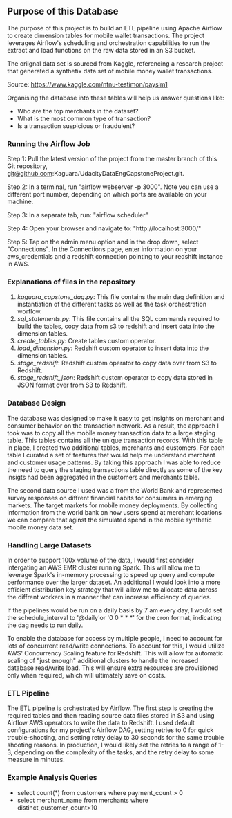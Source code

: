 ## Purpose of this Database
The purpose of this project is to build an ETL pipeline using Apache Airflow to create dimension tables for mobile wallet transactions. The project leverages Airflow's scheduling and orchestration capabilities to run the extract and load functions on the raw data stored in an S3 bucket.

The oriignal data set is sourced from Kaggle, referencing a research project that generated a synthetix data set of mobile money wallet transactions. 

Source: https://www.kaggle.com/ntnu-testimon/paysim1

Organising the database into these tables will help us answer questions like:
- Who are the top merchants in the dataset?
- What is the most common type of transaction?
- Is a transaction suspicious or fraudulent?

### Running the Airflow Job
Step 1: Pull the latest version of the project from the master branch of this Git repository, git@github.com:Kaguara/UdacityDataEngCapstoneProject.git.

Step 2: In a terminal, run "airflow webserver -p 3000". Note you can use a different port number, depending on which ports are available on your machine.

Step 3: In a separate tab, run: "airflow scheduler"

Step 4: Open your browser and navigate to: "http://localhost:3000/"

Step 5: Tap on the admin menu option and in the drop down, select "Connections". In the Connections page, enter information on your aws_credentials and a redshift connection pointing to your redshift instance in AWS.


### Explanations of files in the repository
1. *kaguara_capstone_dag.py*: This file contains the main dag definition and instantiation of the different tasks as well as the task orchestration worflow.
2. *sql_statements.py*: This file contains all the SQL commands required to build the tables, copy data from s3 to redshift and insert data into the dimension tables.
3. *create_tables.py*: Create tables custom operator. 
4. *load_dimension.py*: Redshift custom operator to insert data into the dimension tables.
5. *stage_redshift*: Redshift custom operator to copy data over from S3 to Redshift.
6. *stage_redshift_json*: Redshift custom operator to copy data stored in JSON format over from S3 to Redshift.


### Database Design 
The database was designed to make it easy to get insights on merchant and consumer behavior on the transaction network. As a result, the approach I took was to copy all the mobile money transaction data to a large staging table. This tables contains all the unique transaction records. With this table in place, I created two additional tables, merchants and customers. For each table I curated a set of features that would help me understand merchant and customer usage patterns. By taking this approach I was able to reduce the need to query the staging transactions table directly as some of the key insigts had been aggregated in the customers and merchants table.

The second data source I used was a from the World Bank and represented survey responses on diffrent financial habits for consumers in emerging markets. The target markets for mobile money deployments. By collecting information from the world bank on how users spend at merchant locations we can compare that aginst the simulated spend in the mobile synthetic mobile money data set.

### Handling Large Datasets
In order to support 100x volume of the data, I would first consider intergating an AWS EMR cluster running Spark. This will allow me to leverage Spark's in-memory processing to speed up query and compute performance over the larger dataset. An additional I would look into a more efficient distribution key strategy that will allow me to allocate data across the diffrent workers in a manner that can increase efficiency of queries.

If the pipelines would be run on a daily basis by 7 am every day, I would set the schedule_interval to '@daily'or '0 0 * * *' for the cron format, indicating the dag needs to run daily.

 To enable the database for access by multiple people, I need to account for lots of concurrent read/write connections. To account for this, I would utilize AWS' Concurrency Scaling feature for Redshift. This will allow for automatic scaling of "just enough" additional clusters to handle the increased database read/write load. This will ensure extra resources are provisioned only when required, which will ultimately save on costs.

### ETL Pipeline
The ETL pipeline is orchestrated by Airflow. The first step is creating the required tables and then reading source data files stored in S3 and using Airflow AWS operators to write the data to Redshift. I used default configurations for my project's Airflow DAG, setting retries to 0 for quick trouble-shooting, and setting retry delay to 30 seconds for the same trouble shooting reasons. In production, I would likely set the retries to a range of 1-3, depending on the complexity of the tasks, and the retry delay to some measure in minutes.

### Example Analysis Queries
- select count(*) from customers where payment_count > 0
- select merchant_name from merchants where distinct_customer_count>10